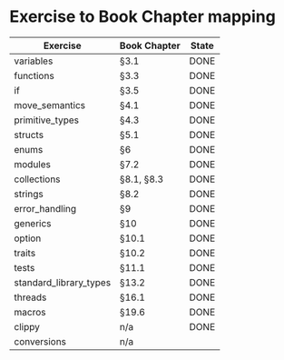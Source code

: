 # Exercise to Book Chapter mapping

| Exercise               | Book Chapter | State |
|------------------------|--------------|-------|
| variables              | §3.1         | DONE  |
| functions              | §3.3         | DONE  |
| if                     | §3.5         | DONE  |
| move_semantics         | §4.1         | DONE  |
| primitive_types        | §4.3         | DONE  |
| structs                | §5.1         | DONE  |
| enums                  | §6           | DONE  |
| modules                | §7.2         | DONE  |
| collections            | §8.1, §8.3   | DONE  |
| strings                | §8.2         | DONE  |
| error_handling         | §9           | DONE  |
| generics               | §10          | DONE  |
| option                 | §10.1        | DONE  |
| traits                 | §10.2        | DONE  |
| tests                  | §11.1        | DONE  |
| standard_library_types | §13.2        | DONE  |
| threads                | §16.1        | DONE  |
| macros                 | §19.6        | DONE  |
| clippy                 | n/a          | DONE  |
| conversions            | n/a          |       |
